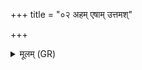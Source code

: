 +++
title = "०२ अहम् एषाम् उत्तमश्"

+++
<details><summary>मूलम् (GR)</summary>

+++(PSK 20.9.2)+++अहम् एषाम् उत्तमश् चेतयानि  
मम वशम् उप तिष्ठन्तु सर्वे ।  
आजुह्वानो घृतपृष्ठः सुवर्चा  
वसोर् मध्ये दीदिहि जातवेदः ॥
</details>